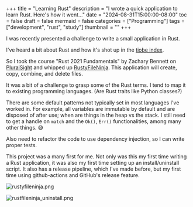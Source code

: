 +++
title = "Learning Rust"
description = "I wrote a quick application to learn Rust. Here's how it went..."
date = "2024-08-31T15:00:00-08:00"
toc = false
draft = false
mermaid = false
categories = ["Programming"]
tags = ["development", "rust", "study"]
thumbnail = ""
+++

I was recently presented a challenge to write a small application in Rust.

I've heard a bit about Rust and how it's shot up in the [tiobe index](https://www.tiobe.com/tiobe-index/).

So I took the course "Rust 2021 Fundamentals" by Zachary Bennett on [PluralSight](https://app.pluralsight.com/library/courses/rust-2021-fundamentals/table-of-contents) and whipped up [RustyFileNinja](https://github.com/smyleeface/RustyFileNinja). This application will create, copy, combine, and delete files.

It was a bit of a challenge to grasp some of the Rust terms. I tend to map it to existing programming languages. (Are Rust traits like Python classes?)

There are some default patterns not typically set in most languages I've worked in. For example, all variables are immutable by default and are disposed of after use; when are things in the heap vs the stack. I still need to get a handle on `match` and the `Ok()`, `Err()` functionalities, among many other things. :sweat_smile:

Also need to refactor the code to use dependency injection, so I can write proper tests.

This project was a many first for me. Not only was this my first time writing a Rust application, it was also my first time setting up an install/uninstall script. It also has a release pipeline, which I've made before, but my first time using github-actions and GitHub's release feature.

![rustyfileninja.png](/images/2024/08/rustyfileninja.png)

![rustfileninja_uninstall.png](/images/2024/08/rustfileninja_uninstall.png)